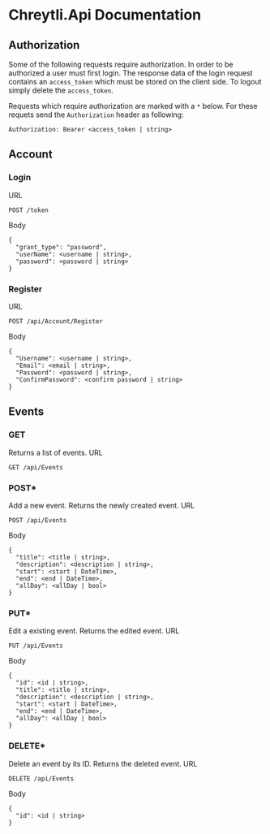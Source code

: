 # Chreytli.Api Documentation

## Authorization
Some of the following requests require authorization. In order to be authorized a user must first login. 
The response data of the login request contains an `access_token` which must be stored on the client side.
To logout simply delete the `access_token`.

Requests which require authorization are marked with a `*` below. 
For these requets send the `Authorization` header as following:
```
Authorization: Bearer <access_token | string>
```

## Account
### Login
URL
```
POST /token
```
Body
``` 
{
  "grant_type": "password",
  "userName": <username | string>,
  "password": <password | string>
}
```
### Register
URL
```
POST /api/Account/Register
```
Body
``` 
{
  "Username": <username | string>,
  "Email": <email | string>,
  "Password": <password | string>,
  "ConfirmPassword": <confirm password | string>
}
```
## Events
### GET
Returns a list of events.
URL
```
GET /api/Events
```
### POST*
Add a new event. Returns the newly created event.
URL
```
POST /api/Events
```
Body
```
{
  "title": <title | string>,
  "description": <description | string>,
  "start": <start | DateTime>,
  "end": <end | DateTime>,
  "allDay": <allDay | bool>
}
```
### PUT*
Edit a existing event. Returns the edited event.
URL
```
PUT /api/Events
```
Body
```
{
  "id": <id | string>,
  "title": <title | string>,
  "description": <description | string>,
  "start": <start | DateTime>,
  "end": <end | DateTime>,
  "allDay": <allDay | bool>
}
```
### DELETE*
Delete an event by its ID. Returns the deleted event.
URL
```
DELETE /api/Events
```
Body
```
{
  "id": <id | string>
}
```
